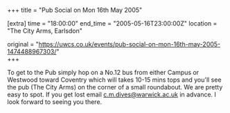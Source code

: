 +++
title = "Pub Social on Mon 16th May 2005"

[extra]
time = "18:00:00"
end_time = "2005-05-16T23:00:00Z"
location = "The City Arms, Earlsdon"

original = "https://uwcs.co.uk/events/pub-social-on-mon-16th-may-2005-1474488967303/"    
+++

To get to the Pub simply hop on a No.12 bus from either Campus or Westwood toward Coventry which will takes 10-15 mins tops and you'll see the pub (The City Arms) on the corner of a small roundabout. We are pretty easy to spot. If you get lost email c.m.dives@warwick.ac.uk in advance. I look forward to seeing you there.

